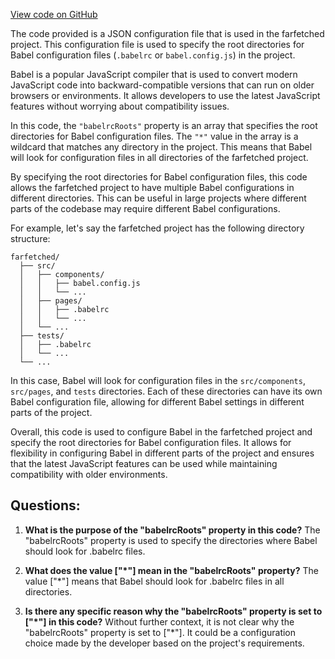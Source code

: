 [View code on GitHub](https://github.com/igorkamyshev/farfetched/babel.config.json)

The code provided is a JSON configuration file that is used in the farfetched project. This configuration file is used to specify the root directories for Babel configuration files (`.babelrc` or `babel.config.js`) in the project.

Babel is a popular JavaScript compiler that is used to convert modern JavaScript code into backward-compatible versions that can run on older browsers or environments. It allows developers to use the latest JavaScript features without worrying about compatibility issues.

In this code, the `"babelrcRoots"` property is an array that specifies the root directories for Babel configuration files. The `"*"` value in the array is a wildcard that matches any directory in the project. This means that Babel will look for configuration files in all directories of the farfetched project.

By specifying the root directories for Babel configuration files, this code allows the farfetched project to have multiple Babel configurations in different directories. This can be useful in large projects where different parts of the codebase may require different Babel configurations.

For example, let's say the farfetched project has the following directory structure:

```
farfetched/
  ├── src/
  │   ├── components/
  │   │   ├── babel.config.js
  │   │   └── ...
  │   ├── pages/
  │   │   ├── .babelrc
  │   │   └── ...
  │   └── ...
  ├── tests/
  │   ├── .babelrc
  │   └── ...
  └── ...
```

In this case, Babel will look for configuration files in the `src/components`, `src/pages`, and `tests` directories. Each of these directories can have its own Babel configuration file, allowing for different Babel settings in different parts of the project.

Overall, this code is used to configure Babel in the farfetched project and specify the root directories for Babel configuration files. It allows for flexibility in configuring Babel in different parts of the project and ensures that the latest JavaScript features can be used while maintaining compatibility with older environments.
## Questions: 
 1. **What is the purpose of the "babelrcRoots" property in this code?**
The "babelrcRoots" property is used to specify the directories where Babel should look for .babelrc files. 

2. **What does the value ["*"] mean in the "babelrcRoots" property?**
The value ["*"] means that Babel should look for .babelrc files in all directories.

3. **Is there any specific reason why the "babelrcRoots" property is set to ["*"] in this code?**
Without further context, it is not clear why the "babelrcRoots" property is set to ["*"]. It could be a configuration choice made by the developer based on the project's requirements.